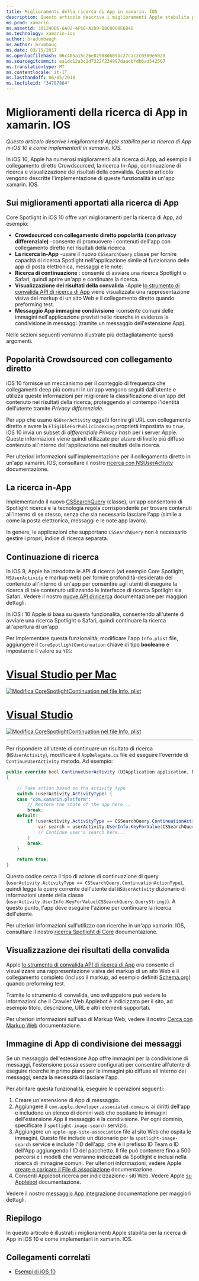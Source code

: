 ```yaml
---
title: Miglioramenti della ricerca di App in xamarin. IOS
description: Questo articolo descrive i miglioramenti Apple stabilita per la ricerca di App in iOS 10 e come implementarli in xamarin. IOS.
ms.prod: xamarin
ms.assetid: 30124DB6-6A02-4F66-A2D9-BBC8008E6B48
ms.technology: xamarin-ios
author: bradumbaugh
ms.author: brumbaug
ms.date: 03/15/2017
ms.openlocfilehash: 06c405a15c26e02908d609bc27cac2c0509e5028
ms.sourcegitcommit: ea1dc12a3c2d7322f234997daacbfdb6ad542507
ms.translationtype: MT
ms.contentlocale: it-IT
ms.lasthandoff: 06/05/2018
ms.locfileid: "34787884"
---
```

# <a name="app-search-enhancements-in-xamarinios"></a>Miglioramenti della ricerca di App in xamarin. IOS

_Questo articolo descrive i miglioramenti Apple stabilita per la ricerca di App in iOS 10 e come implementarli in xamarin. IOS._

In iOS 10, Apple ha numerosi miglioramenti alla ricerca di App, ad esempio il collegamento diretto Crowdsourced, la ricerca In-App, continuazione di ricerca e visualizzazione dei risultati della convalida. Questo articolo vengono descritte l'implementazione di queste funzionalità in un'app xamarin. IOS.

## <a name="about-app-search-enhancements"></a>Sui miglioramenti apportati alla ricerca di App

Core Spotlight in iOS 10 offre vari miglioramenti per la ricerca di App, ad esempio:

- **Crowdsourced con collegamento diretto popolarità (con privacy differenziale)** -consente di promuovere i contenuti dell'app con collegamento diretto nei risultati della ricerca.
- **La ricerca in-App** -usare il nuovo `CSSearchQuery` classe per fornire capacità di ricerca Spotlight nell'applicazione simile al funzionano delle app di posta elettronica, messaggi e le note.
- **Ricerca di continuazione** : consente di avviare una ricerca Spotlight o Safari, quindi aprire un'app e continuare la ricerca.
- **Visualizzazione dei risultati della convalida** -Apple [lo strumento di convalida API di ricerca di App](https://search.developer.apple.com/appsearch-validation-tool) viene visualizzata una rappresentazione visiva del markup di un sito Web e il collegamento diretto quando preforming test.
- **Messaggio App immagine condivisione** -consente comuni delle immagini nell'applicazione previsti nelle ricerche in evidenza la condivisione in messaggi (tramite un messaggio dell'estensione App).

Nelle sezioni seguenti verranno illustrate più dettagliatamente questi argomenti.

## <a name="crowdsourced-deep-link-popularity"></a>Popolarità Crowdsourced con collegamento diretto

iOS 10 fornisce un meccanismo per il conteggio di frequenza che collegamenti deep più comuni in un'app vengono seguiti dall'utente e utilizza queste informazioni per migliorare la classificazione di un'app del contenuto nei risultati della ricerca, proteggendo al contempo l'identità dell'utente tramite  *Privacy differenziale*.

Per app che usano `NSUserActivity` oggetti fornire gli URL con collegamento diretto e avere la `EligibleForPublicIndexing` proprietà impostata su `true`, iOS 10 invia un subset di *differenziale Privacy hash* per i server Apple. Queste informazioni viene quindi utilizzate per alzare di livello più diffuso contenuto all'interno dell'applicazione nei risultati della ricerca.

Per ulteriori informazioni sull'implementazione per il collegamento diretto in un'app xamarin. IOS, consultare il nostro [ricerca con NSUserActivity](~/ios/platform/search/nsuseractivity.md) documentazione.

## <a name="in-app-searching"></a>La ricerca in-App

Implementando il nuovo [CSSearchQuery](https://developer.apple.com/reference/corespotlight/cssearchquery) (classe), un'app consentono di Spotlight ricerca e la tecnologia regola corrispondente per trovare contenuti all'interno di se stesso, senza che sia necessario lasciare l'app (simile a come la posta elettronica, messaggi e le note app lavoro).

In genere, le applicazioni che supportano `CSSearchQuery` non è necessario gestire i propri, indice di ricerca separata. 

## <a name="search-continuation"></a>Continuazione di ricerca

In iOS 9, Apple ha introdotto le API di ricerca (ad esempio Core Spotlight, `NSUserActivity` e markup web) per fornire profondità-desiderato del contenuto all'interno di un'app per consentire agli utenti di eseguire la ricerca di tale contenuto utilizzando le interfacce di ricerca Spotlight sia Safari. Vedere il nostro [nuove API di ricerca](~/ios/platform/search/index.md) documentazione per maggiori dettagli.

In iOS i 10 Apple si basa su questa funzionalità, consentendo all'utente di avviare una ricerca Spotlight o Safari, quindi continuare la ricerca all'apertura di un'app. 

Per implementare questa funzionalità, modificare l'app `Info.plist` file, aggiungere il `CoreSpotlightContinuation` chiave di tipo **booleano** e impostarne il valore su `YES`:

# <a name="visual-studio-for-mactabvsmac"></a>[Visual Studio per Mac](#tab/vsmac)

[![](app-search-enhancements-images/search01.png "Modifica CoreSpotlightContinuation nel file Info. plist")](app-search-enhancements-images/search01.png#lightbox)

# <a name="visual-studiotabvswin"></a>[Visual Studio](#tab/vswin)

[![](app-search-enhancements-images/searchw01.png "Modifica CoreSpotlightContinuation nel file Info. plist")](app-search-enhancements-images/search01.png#lightbox)

-----

Per rispondere all'utente di continuare un risultato di ricerca (`NSUserActivity`), modificare il `AppDelegate.cs` file ed eseguire l'override di `ContinueUserActivity` metodo. Ad esempio:

```csharp
public override bool ContinueUserActivity (UIApplication application, NSUserActivity userActivity, UIApplicationRestorationHandler completionHandler)
{

    // Take action based on the activity type
    switch (userActivity.ActivityType) {
    case "com.xamarin.platform":
        // Restore the state of the app here...
        break;
    default:
        if (userActivity.ActivityType == CSSearchQuery.ContinuationActionType) {
            var search = userActivity.UserInfo.KeyForValue(CSSearchQuery.QueryString);
            // Continue user's search here...
        }
        break;
    }

    return true;
}
```

Questo codice cerca il tipo di azione di continuazione di query (`userActivity.ActivityType == CSSearchQuery.ContinuationActionType`), quindi legge la query corrente dell'utente dal `NSUserActivity` dizionario di informazioni utente della classe (`userActivity.UserInfo.KeyForValue(CSSearchQuery.QueryString)`). A questo punto, l'app deve eseguire l'azione per continuare la ricerca dell'utente.

Per ulteriori informazioni sull'utilizzo con ricerche in un'app xamarin. IOS, consultare il nostro [ricerca Spotlight di Core](~/ios/platform/search/corespotlight.md) documentazione.

## <a name="visualization-of-validation-results"></a>Visualizzazione dei risultati della convalida

Apple [lo strumento di convalida API di ricerca di App](https://search.developer.apple.com/appsearch-validation-tool) ora consente di visualizzare una rappresentazione visiva del markup di un sito Web e il collegamento completo (incluso il markup, ad esempio definiti [Schema.org](http://schema.org/)) quando preforming test.

Tramite lo strumento di convalida, uno sviluppatore può vedere le informazioni che il Crawler Web Applebot è indicizzato per il sito, ad esempio titolo, descrizione, URL e altri elementi supportati.

Per ulteriori informazioni sull'uso di Markup Web, vedere il nostro [Cerca con Markup Web](~/ios/platform/search/web-markup.md) documentazione.

## <a name="message-app-image-sharing"></a>Immagine di App di condivisione dei messaggi

Se un messaggio dell'estensione App offre immagini per la condivisione di messaggi, l'estensione possa essere configurati per consentire all'utente di eseguire ricerche in primo piano per le immagini più diffuse all'interno dei messaggi, senza la necessità di lasciare l'app.

Per abilitare questa funzionalità, eseguire le operazioni seguenti:

1. Creare un'estensione di App di messaggio.
2. Aggiungere il `com.apple.developer.associated-domains` ai diritti dell'app e includono un elenco di domini web che ospitano le immagini dell'estensione App il messaggio è la condivisione. Per ogni dominio, specificare il `spotlight-image-search` servizio.
3. Aggiungere un `apple-app-site-association` file al sito Web che ospita le immagini. Questo file include un dizionario per la `spotlight-image-search` service e include l'ID dell'app, che è il prefisso ID Team o ID dell'App aggiungendo l'ID del pacchetto. Il file può contenere fino a 500 percorsi e i modelli che verranno indicizzati da Spotlight e inclusi nella ricerca di immagine comuni. Per ulteriori informazioni, vedere Apple [creare e caricare il File di associazione](https://developer.apple.com/library/prerelease/content/documentation/General/Conceptual/AppSearch/UniversalLinks.html#//apple_ref/doc/uid/TP40016308-CH12-SW4) documentazione.
4. Consenti Applebot ricerca per indicizzazione i siti Web. Vedere Apple [su Applebot](https://support.apple.com/HT204683) documentazione.

Vedere il nostro [messaggio App integrazione](~/ios/platform/message-app-integration/index.md) documentazione per maggiori dettagli.

## <a name="summary"></a>Riepilogo

In questo articolo è illustrati i miglioramenti Apple stabilita per la ricerca di App in iOS 10 e come implementarli in xamarin. IOS.



## <a name="related-links"></a>Collegamenti correlati

- [Esempi di iOS 10](https://developer.xamarin.com/samples/ios/iOS10/)
